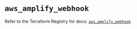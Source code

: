 # `aws_amplify_webhook`

Refer to the Terraform Registry for docs: [`aws_amplify_webhook`](https://registry.terraform.io/providers/hashicorp/aws/5.99.0/docs/resources/amplify_webhook).
